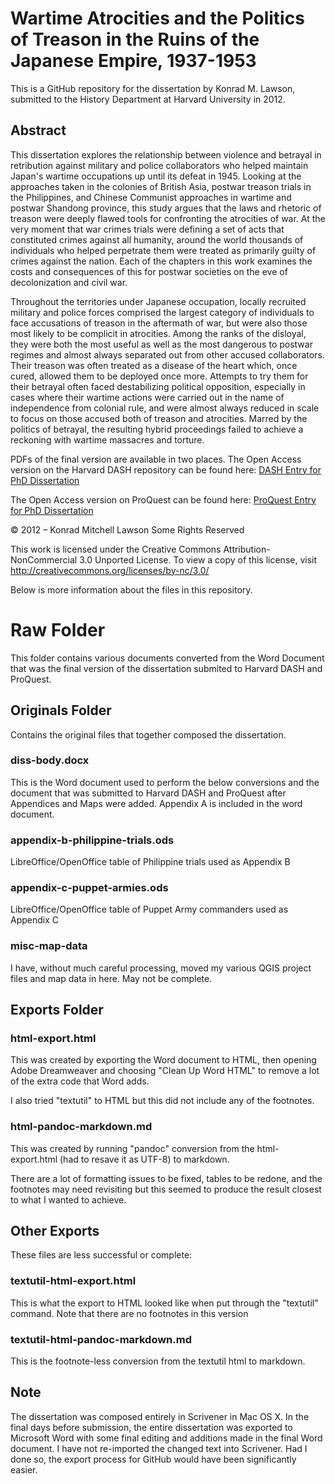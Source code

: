 # Wartime Atrocities and the Politics of Treason in the Ruins of the Japanese Empire, 1937-1953

This is a GitHub repository for the dissertation by Konrad M. Lawson, submitted to the History Department at Harvard University in 2012.

## Abstract 

This dissertation explores the relationship between violence and betrayal in retribution against military and police collaborators who helped maintain Japan's wartime occupations up until its defeat in 1945. Looking at the approaches taken in the colonies of British Asia, postwar treason trials in the Philippines, and Chinese Communist approaches in wartime and postwar Shandong province, this study argues that the laws and rhetoric of treason were deeply flawed tools for confronting the atrocities of war. At the very moment that war crimes trials were defining a set of acts that constituted crimes against all humanity, around the world thousands of individuals who helped perpetrate them were treated as primarily guilty of crimes against the nation. Each of the chapters in this work examines the costs and consequences of this for postwar societies on the eve of decolonization and civil war.

Throughout the territories under Japanese occupation, locally recruited military and police forces comprised the largest category of individuals to face accusations of treason in the aftermath of war, but were also those most likely to be complicit in atrocities. Among the ranks of the disloyal, they were both the most useful as well as the most dangerous to postwar regimes and almost always separated out from other accused collaborators. Their treason was often treated as a disease of the heart which, once cured, allowed them to be deployed once more. Attempts to try them for their betrayal often faced destabilizing political opposition, especially in cases where their wartime actions were carried out in the name of independence from colonial rule, and were almost always reduced in scale to focus on those accused both of treason and atrocities. Marred by the politics of betrayal, the resulting hybrid proceedings failed to achieve a reckoning with wartime massacres and torture.

PDFs of the final version are available in two places. 
The Open Access version on the Harvard DASH repository can be found here:
[DASH Entry for PhD Dissertation](http://dash.harvard.edu/handle/1/9795484)

The Open Access version on ProQuest can be found here:
[ProQuest Entry for PhD Dissertation](http://gradworks.umi.com/35/43/3543071.html)

© 2012 – Konrad Mitchell Lawson
Some Rights Reserved

This work is licensed under the Creative Commons Attribution-NonCommercial 3.0 Unported License. To view a copy of this license, visit http://creativecommons.org/licenses/by-nc/3.0/

Below is more information about the files in this repository.


# Raw Folder

This folder contains various documents converted from the Word Document that was the final version of the dissertation submited to Harvard DASH and ProQuest.

## Originals Folder

Contains the original files that together composed the dissertation.

### diss-body.docx

This is the Word document used to perform the below conversions and the document that was submitted to Harvard DASH and ProQuest after Appendices and Maps were added. Appendix A is included in the word document.

### appendix-b-philippine-trials.ods

LibreOffice/OpenOffice table of Philippine trials used as Appendix B

### appendix-c-puppet-armies.ods

LibreOffice/OpenOffice table of Puppet Army commanders used as Appendix C

### misc-map-data

I have, without much careful processing, moved my various QGIS project files and map data in here. May not be complete.

## Exports Folder

### html-export.html

This was created by exporting the Word document to HTML, then opening Adobe Dreamweaver and choosing "Clean Up Word HTML" to remove a lot of the extra code that Word adds.

I also tried "textutil" to HTML but this did not include any of the footnotes.

### html-pandoc-markdown.md

This was created by running "pandoc" conversion from the html-export.html (had to resave it as UTF-8) to markdown.

There are a lot of formatting issues to be fixed, tables to be redone, and the footnotes may need revisiting but this seemed to produce the result closest to what I wanted to achieve.

## Other Exports

These files are less successful or complete:

### textutil-html-export.html

This is what the export to HTML looked like when put through the "textutil" command. Note that there are no footnotes in this version

### textutil-html-pandoc-markdown.md

This is the footnote-less conversion from the textutil html to markdown.

## Note

The dissertation was composed entirely in Scrivener in Mac OS X. In the final days before submission, the entire dissertation was exported to Microsoft Word with some final editing and additions made in the final Word document. I have not re-imported the changed text into Scrivener. Had I done so, the export process for GitHub would have been significantly easier.
